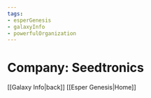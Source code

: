 ```yaml
---
tags:
- esperGenesis
- galaxyInfo
- powerfulOrganization
---
```

# Company: Seedtronics

[[Galaxy Info|back]] [[Esper Genesis|Home]]